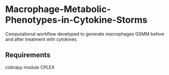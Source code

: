 # Macrophage-Metabolic-Phenotypes-in-Cytokine-Storms

Computational workflow developed to generate macrophages GSMM before and after treatment with cytokines 

## Requirements

cobrapy module
CPLEX
